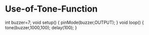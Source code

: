 # Use-of-Tone-Function

int buzzer=7;
void setup()
{
 pinMode(buzzer,OUTPUT);
 }
void loop()
{
 tone(buzzer,1000,100);
 delay(100);
 }
